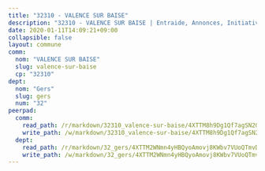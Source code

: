 ```yaml
---
title: "32310 - VALENCE SUR BAISE"
description: "32310 - VALENCE SUR BAISE | Entraide, Annonces, Initiatives"
date: 2020-01-11T14:09:21+09:00
collapsible: false
layout: commune
comm:
  nom: "VALENCE SUR BAISE"
  slug: valence-sur-baise
  cp: "32310"
dept:
  nom: "Gers"
  slug: gers
  num: "32"
peerpad:
  comm:
    read_path: /r/markdown/32310_valence-sur-baise/4XTTM8h9Dg1Qf7agSN2GfdLYj2C9jKZARMY3wNwo6Q9CfD6qh
    write_path: /w/markdown/32310_valence-sur-baise/4XTTM8h9Dg1Qf7agSN2GfdLYj2C9jKZARMY3wNwo6Q9CfD6qh-K3TgUotmR5QFkWEoRDP19pGrgTSMqnoEcjmkQkp9RtCLSg1VzRFMEqGVYVk6FAEYiXX8BMsJtKgZ7pwCr3H9o292XJQ3kAnJaJGkvNkQqsmy95vjonMPyEz83qjYJU1m8hHUmc2f
  dept:
    read_path: /r/markdown/32_gers/4XTTM2WNmn4yHBQyoAmovj8KWbv7VUoQTmvDpdT3o124AgWEe
    write_path: /w/markdown/32_gers/4XTTM2WNmn4yHBQyoAmovj8KWbv7VUoQTmvDpdT3o124AgWEe-K3TgUpYJfQLfW5uoLbdwErZNx29AEkCAso1EvCZzqaD3z7aQWWvGchjPJifpsj2b2MrnxAXUWCQXyv6K9rEMDPiEmuqTRE8ziuYLh1MUbtQUwwoYxV2abqSdJr66fFRHJZtY62y8
---
```


